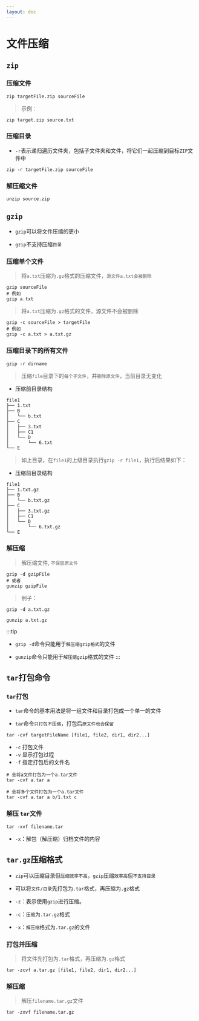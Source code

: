 ```yaml
---
layout: doc
---
```


# 文件压缩

## `zip`

### 压缩文件

```shell
zip targetFile.zip sourceFile
```

> 示例：

```shell
zip target.zip source.txt
```

### 压缩目录	

- `-r`表示递归遍历文件夹，包括子文件夹和文件，将它们一起压缩到目标`ZIP`文件中

```shell
zip -r targetFile.zip sourceFile
```

### 解压缩文件

```shell
unzip source.zip	
```

## `gzip`

- `gzip`可以将文件压缩的更小

- `gzip`不支持压缩`目录`

### 压缩单个文件

> 将`a.txt`压缩为`.gz`格式的压缩文件，`源文件a.txt会被删除`

```shell
gzip sourceFile
# 例如
gzip a.txt
```

> 将`a.txt`压缩为`.gz`格式的文件，源文件不会被删除

```shell
gzip -c sourceFile > targetFile
# 例如
gzip -c a.txt > a.txt.gz
```

### 压缩目录下的所有文件

```shell
gzip -r dirname
```

> 压缩`file`目录下的`每个子文件`，并`删除原文件`，当前目录无变化

- 压缩前目录结构

```shell
file1
├── 1.txt
├── B
│   └── b.txt
├── C
│   ├── 3.txt
│   ├── C1
│   └── D
│       └── 6.txt
└── E
```

> 如上目录，在`file1`的上级目录执行`gzip -r file1`，执行后结果如下：

- 压缩前目录结构

```shell
file1
├── 1.txt.gz
├── B
│   └── b.txt.gz
├── C
│   ├── 3.txt.gz
│   ├── C1
│   └── D
│       └── 6.txt.gz
└── E
```

### 解压缩

> 解压缩文件, `不保留原文件`

```shell
gzip -d gzipFile
# 或者
gunzip gzipFile
```

> 例子：

```shell
gzip -d a.txt.gz

gunzip a.txt.gz	
```

:::tip
- `gzip -d`命令只能用于`解压缩gzip格式`的文件

- `gunzip`命令只能用于`解压缩gzip`格式的文件
:::

## `tar`打包命令

### `tar`打包

- `tar`命令的基本用法是将一组文件和目录打包成一个单一的文件

- `tar`命令`只打包不压缩`，打包后`原文件也会保留`

```shell
tar -cvf targetFileName [file1, file2, dir1, dir2...]
```

- `-c` 打包文件
- `-v` 显示打包过程
- `-f` 指定打包后的文件名

```shell
# 会将a文件打包为一个a.tar文件
tar -cvf a.tar a

# 会将多个文件打包为一个a.tar文件
tar -cvf a.tar a b/1.txt c
```

### 解压 `tar`文件

```shell
tar -xvf filename.tar
```
- `-x`：解包（解压缩）归档文件的内容

## `tar.gz`压缩格式

- `zip`可以压缩目录但`压缩效率不高`，`gzip`压缩`效率高`但`不支持目录`

- 可以将`文件/目录`先打包为`.tar`格式，再压缩为`.gz`格式

- `-z`：表示使用`gzip`进行压缩。
- `-c`：`压缩`为`.tar.gz`格式
- `-x`：`解压缩`格式为`.tar.gz`的文件

### 打包并压缩

> 将文件先打包为`.tar`格式，再压缩为`.gz`格式

```shell
tar -zcvf a.tar.gz [file1, file2, dir1, dir2...]
```

### 解压缩

> 解压`filename.tar.gz`文件

```shell
tar -zxvf filename.tar.gz
```
